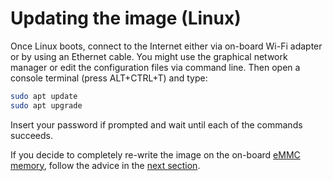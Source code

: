 # Updating the image (Linux)

Once Linux boots, connect to the Internet either via on-board Wi-Fi adapter or by using an Ethernet cable.
You might use the graphical network manager or edit the configuration files via command line.
Then open a console terminal (press ALT+CTRL+T) and type:

```bash
sudo apt update
sudo apt upgrade
```

Insert your password if prompted and wait until each of the commands succeeds.

If you decide to completely re-write the image on the on-board [eMMC memory](glossary.md), follow the advice in the [next section](sw_fresh-os.md).
